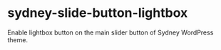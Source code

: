 # sydney-slide-button-lightbox
Enable lightbox button on the main slider button of Sydney WordPress theme.
